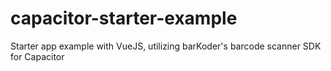# capacitor-starter-example
Starter app example with VueJS, utilizing barKoder's barcode scanner SDK for Capacitor 
